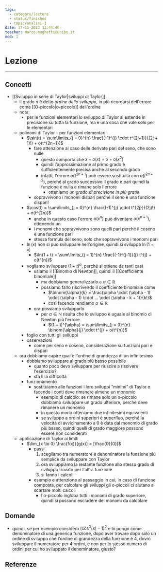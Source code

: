 ```yaml
---
tags:
  - category/lecture
  - status/finished
  - topic/analisi-I
date: 17-11-2023 13:44:46
teacher: marco.mughetti@unibo.it
mod: 1
---
```

# Lezione
---
## Concetti
- [[Sviluppo in serie di Taylor|sviluppi di Taylor]]
	- il grado $n$ è detto _ordine dello sviluppo_, in più ricordarsi dell'errore come [[O-piccolo|o-piccolo]] dell'ordine
	- nota:
		- per le funzioni elementari lo sviluppo di Taylor si estende in precisione su tutta la funzione, ma è una cosa che vale solo per le elementari
	- polinomi di Taylor - per funzioni elementari
		- $\sin(t) = \sum\limits_{j = 0}^{n} \frac{(-1)^{j} \cdot t^{2j+1}}{(2j + 1)!} + o(t^{2n+1})$
			- fare attenzione al caso delle derivate pari del seno, che sono nulle
				- questo comporta che $x + o(x) = x + o(x^{2})$
				- quindi l'approssimazione al primo grado è sufficientemente precisa anche al secondo grado
				- infatti, l'errore $o(t^{2n+1})$ può essere sostituita con $o(t^{2n+2})$, perché al grado successivo il grado è pari quindi la funzione è nulla e rimane solo l'errore
					- otteniamo _un grado di precisione in più gratis_
			- sopravvivono i monomi dispari perché il seno è una funzione dispari!
		- $\cos(t) = \sum\limits_{j = 0}^{n} \frac{(-1)^{j} \cdot t^{2j}}{(2j)!} + o(t^{2n})$
			- anche in questo caso l'errore $o(x^{n})$ può diventare $o(x^{n+1})$, ottenendo un 
			- i monomi che sopravvivono sono quelli pari perché il coseno è una funzione pari
			- stessa formula del seno, solo che sopravvivono i monomi pari
		- $\ln(x)$ non si può sviluppare nell'origine, quindi si sviluppa $\ln(1 + x)$
			- $\ln(1 + t) = \sum\limits_{j = 1}^{n} \frac{(-1)^{j-1}}{j} t^{j} + o(t^{n})$
		- vogliamo sviluppare $(1 + t)^{\alpha}$, perché si ottiene da tanti casi
			- usiamo il [[Binomio di Newton]], quindi il [[Coefficiente binomiale]]
				- ma dobbiamo generalizzarlo a $\alpha \in \mathbb{R}$
				- possiamo farlo riscrivendo il coefficiente binomiale come
					- $\binom{\alpha}{k} = \frac{\alpha \cdot (\alpha - 1) \cdot (\alpha - 1) \cdot ... \cdot (\alpha - k + 1)}{k!}$
					- così facendo rendiamo $\alpha \in \mathbb{R}$
			- ora possiamo svilupparlo
				- per $\alpha \in \mathbb{N}$ risulta che lo sviluppo è uguale al binomio di Newton più l'errore
					- $(1 + t)^{\alpha} = \sum\limits_{j = 0}^{n} \binom{\alpha}{j} \cdot t^{j} + o(t^{n})$
		- foglio con tutti gli sviluppi
		- osservazioni
			- come per seno e coseno, considerazione su funzioni pari e dispari
	- ora dobbiamo capire qual è l'ordine di grandezza di un infinitesimo
		- dobbiamo sviluppare al grado più basso possibile
			- quanto poco devo sviluppare per riuscire a risolvere l'esercizio?
			- sta lì la difficoltà
		- funzionamento
			- sostituiamo alle funzioni i loro sviluppi "minimi" di Taylor e facendo i conti deve rimanere almeno un monomio
				- esempio di calcolo: se rimane solo un o-piccolo dobbiamo sviluppare un grado ulteriore, perché deve rimanere un monomio
				- in questo modo otteniamo due infinitesimi equivalenti
				- se sviluppo a ordini superiori è superfluo, perché la velocità di avvicinamento a 0 è data dal monomio di grado più basso, quindi quelli di grado maggiore possono essere non considerati
	- applicazione di Taylor ai limiti
		- $\lim_{x \to 0} \frac{f(x)}{g(x)} = [\frac{0}{0}]$
			- passi
				1. scegliamo tra numeratore e denominatore la funzione più semplice da sviluppare con Taylor
				2. ora sviluppiamo la restante funzione allo stesso grado di sviluppo trovato per l'altra funzione
				3. si fanno i calcoli
			- esempio e attenzione al passaggio in cui, in caso di funzione composta, per calcolare gli sviluppi gli o-piccoli ci aiutano a scartare molti calcoli
				- l'o-piccolo ingloba tutti i monomi di grado superiore, quindi si possono escludere dei monomi da calcolare

## Domande
- quindi, se per esempio considero $(\cos^{3}(x) - 1)^{2}$ e lo pongo come denominatore di una generica funzione, dopo aver trovare dopo solo un ordine di sviluppo che l'ordine di grandezza della funzione è 4, dovrò sviluppare il numeratore per 4 ordini, e non per lo stesso numero di ordini per cui ho sviluppato il denominatore, giusto?

## Referenze
